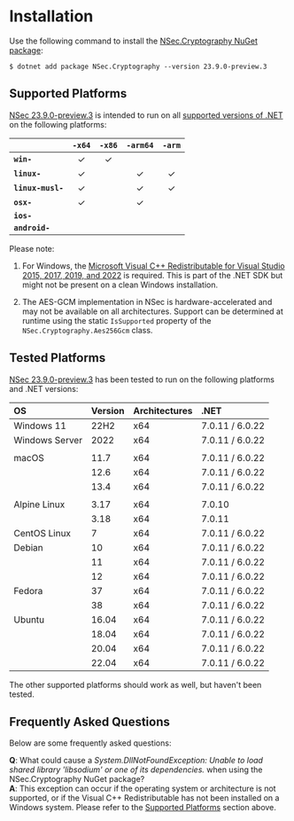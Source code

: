 # Installation

Use the following command to install the
[NSec.Cryptography NuGet package](https://www.nuget.org/packages/NSec.Cryptography/23.9.0-preview.3):

    $ dotnet add package NSec.Cryptography --version 23.9.0-preview.3


## Supported Platforms

[NSec 23.9.0-preview.3](https://www.nuget.org/packages/NSec.Cryptography/23.9.0-preview.3)
is intended to run on all
[supported versions of .NET](https://dotnet.microsoft.com/en-us/platform/support/policy/dotnet-core)
on the following platforms:

|                       | `-x64`   | `-x86`   | `-arm64` | `-arm`   |
|:----------------------|:--------:|:--------:|:--------:|:--------:|
| **`win-`**            | &check;  | &check;  |          |          |
| **`linux-`**          | &check;  |          | &check;  | &check;  |
| **`linux-musl-`**     | &check;  |          | &check;  | &check;  |
| **`osx-`**            | &check;  |          | &check;  |          |
| **`ios-`**            |          |          |          |          |
| **`android-`**        |          |          |          |          |


Please note:

1. For Windows, the
   [Microsoft Visual C++ Redistributable for Visual Studio 2015, 2017, 2019, and 2022](https://support.microsoft.com/en-us/help/2977003/the-latest-supported-visual-c-downloads)
   is required. This is part of the .NET SDK but might not be present on a
   clean Windows installation.

2. The AES-GCM implementation in NSec is hardware-accelerated and may not be
   available on all architectures. Support can be determined at runtime using
   the static `IsSupported` property of the `NSec.Cryptography.Aes256Gcm` class.


## Tested Platforms

[NSec 23.9.0-preview.3](https://www.nuget.org/packages/NSec.Cryptography/23.9.0-preview.3)
has been tested to run on the following platforms and .NET versions:

| OS                   | Version  | Architectures | .NET            |
|:-------------------- |:-------- |:------------- |:--------------- |
| Windows 11           | 22H2     | x64           | 7.0.11 / 6.0.22 |
| Windows Server       | 2022     | x64           | 7.0.11 / 6.0.22 |
|                      |          |               |                 |
| macOS                | 11.7     | x64           | 7.0.11 / 6.0.22 |
|                      | 12.6     | x64           | 7.0.11 / 6.0.22 |
|                      | 13.4     | x64           | 7.0.11 / 6.0.22 |
|                      |          |               |                 |
| Alpine Linux         | 3.17     | x64           | 7.0.10          |
|                      | 3.18     | x64           | 7.0.11          |
| CentOS Linux         | 7        | x64           | 7.0.11 / 6.0.22 |
| Debian               | 10       | x64           | 7.0.11 / 6.0.22 |
|                      | 11       | x64           | 7.0.11 / 6.0.22 |
|                      | 12       | x64           | 7.0.11 / 6.0.22 |
| Fedora               | 37       | x64           | 7.0.11 / 6.0.22 |
|                      | 38       | x64           | 7.0.11 / 6.0.22 |
| Ubuntu               | 16.04    | x64           | 7.0.11 / 6.0.22 |
|                      | 18.04    | x64           | 7.0.11 / 6.0.22 |
|                      | 20.04    | x64           | 7.0.11 / 6.0.22 |
|                      | 22.04    | x64           | 7.0.11 / 6.0.22 |

The other supported platforms should work as well, but haven't been tested.


## Frequently Asked Questions

Below are some frequently asked questions:

**Q**: What could cause a *System.DllNotFoundException: Unable to load shared
library 'libsodium' or one of its dependencies.* when using the
NSec.Cryptography NuGet package?  
**A**: This exception can occur if the operating system or architecture is not
supported, or if the Visual C++ Redistributable has not been installed on a
Windows system. Please refer to the [Supported Platforms](#supported-platforms)
section above.
